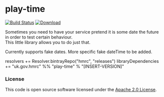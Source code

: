 
# play-time

[![Build Status](https://travis-ci.org/hmrc/play-time.svg?branch=master)](https://travis-ci.org/hmrc/play-time) [ ![Download](https://api.bintray.com/packages/hmrc/releases/play-time/images/download.svg) ](https://bintray.com/hmrc/releases/play-time/_latestVersion)

Sometimes you need to have your service pretend it is some date the future in order to test certain behaviour.  
This little library allows you to do just that.

Currently supports fake dates.
More specific fake dateTime to be added.


resolvers += Resolver.bintrayRepo("hmrc", "releases")
libraryDependencies += "uk.gov.hmrc" %% "play-time" % "[INSERT-VERSION]"
  

### License

This code is open source software licensed under the [Apache 2.0 License]("http://www.apache.org/licenses/LICENSE-2.0.html").
    